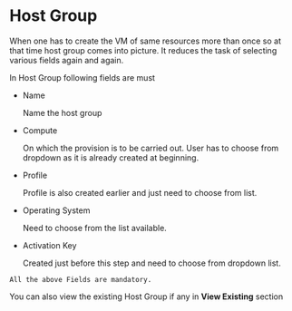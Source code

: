 # Host Group
When one has to create the VM of same resources more than once so at that time host group comes into picture.
It reduces the task of selecting various fields again and again.

In Host Group following fields are must
* Name

    Name the host group
* Compute

    On which the provision is to be carried out. User has to choose from dropdown as it is already created at beginning.
* Profile

    Profile is also created earlier and just need to choose from list.
* Operating System

    Need to choose from the list available.
* Activation Key

    Created just before this step and need to choose from dropdown list.

`All the above Fields are mandatory.`

You can also view the existing Host Group if any in **View Existing** section
